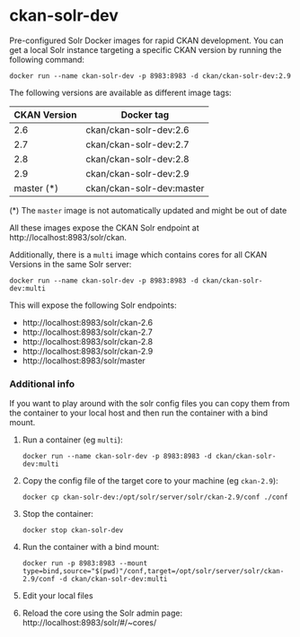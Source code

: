 # ckan-solr-dev

Pre-configured Solr Docker images for rapid CKAN development. You can get a local Solr instance targeting a specific CKAN version by running the following command:

    docker run --name ckan-solr-dev -p 8983:8983 -d ckan/ckan-solr-dev:2.9

The following versions are available as different image tags:

| CKAN Version | Docker tag |
| --- | --- |
| 2.6 | ckan/ckan-solr-dev:2.6 |
| 2.7 | ckan/ckan-solr-dev:2.7 |
| 2.8 | ckan/ckan-solr-dev:2.8 |
| 2.9 | ckan/ckan-solr-dev:2.9 |
| master (*) | ckan/ckan-solr-dev:master |

(*) The `master` image is not automatically updated and might be out of date

All these images expose the CKAN Solr endpoint at http://localhost:8983/solr/ckan.


Additionally, there is a `multi` image which contains cores for all CKAN Versions in the same Solr server:

    docker run --name ckan-solr-dev -p 8983:8983 -d ckan/ckan-solr-dev:multi

This will expose the following Solr endpoints:

* http://localhost:8983/solr/ckan-2.6
* http://localhost:8983/solr/ckan-2.7
* http://localhost:8983/solr/ckan-2.8
* http://localhost:8983/solr/ckan-2.9
* http://localhost:8983/solr/master

### Additional info

If you want to play around with the solr config files you can copy them from the container to your local host and then run the container with a bind mount.

1. Run a container (eg `multi`):

       docker run --name ckan-solr-dev -p 8983:8983 -d ckan/ckan-solr-dev:multi

2. Copy the config file of the target core to your machine (eg `ckan-2.9`):

       docker cp ckan-solr-dev:/opt/solr/server/solr/ckan-2.9/conf ./conf

3. Stop the container:

       docker stop ckan-solr-dev

4. Run the container with a bind mount:

       docker run -p 8983:8983 --mount type=bind,source="$(pwd)"/conf,target=/opt/solr/server/solr/ckan-2.9/conf -d ckan/ckan-solr-dev:multi

5. Edit your local files

6. Reload the core using the Solr admin page: http://localhost:8983/solr/#/~cores/
